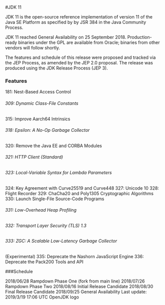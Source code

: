 #JDK 11

JDK 11 is the open-source reference implementation of version 11 of the Java SE Platform as specified by by JSR 384 in the Java Community Process.

JDK 11 reached General Availability on 25 September 2018. Production-ready binaries under the GPL are available from Oracle; binaries from other vendors will follow shortly.

The features and schedule of this release were proposed and tracked via the JEP Process, as amended by the JEP 2.0 proposal. The release was produced using the JDK Release Process (JEP 3).

### Features

181: Nest-Based Access Control
###### 309: Dynamic Class-File Constants
315: Improve Aarch64 Intrinsics
###### 318: Epsilon: A No-Op Garbage Collector
320: Remove the Java EE and CORBA Modules
###### 321: HTTP Client (Standard)
###### 323: Local-Variable Syntax for Lambda Parameters
324: Key Agreement with Curve25519 and Curve448
327: Unicode 10
328: Flight Recorder
329: ChaCha20 and Poly1305 Cryptographic Algorithms
330: Launch Single-File Source-Code Programs
###### 331: Low-Overhead Heap Profiling
###### 332: Transport Layer Security (TLS) 1.3
###### 333: ZGC: A Scalable Low-Latency Garbage Collector
(Experimental)
335: Deprecate the Nashorn JavaScript Engine
336: Deprecate the Pack200 Tools and API

###Schedule

2018/06/28		Rampdown Phase One (fork from main line)
2018/07/26		Rampdown Phase Two
2018/08/16		Initial Release Candidate
2018/08/30		Final Release Candidate
2018/09/25		General Availability
Last update: 2019/3/19 17:06 UTC
OpenJDK logo